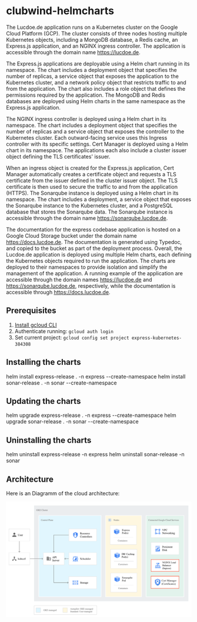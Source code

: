 # clubwind-helmcharts

The Lucdoe.de application runs on a Kubernetes cluster on the Google Cloud Platform (GCP). The cluster consists of three nodes hosting multiple Kubernetes objects, including a MongoDB database, a Redis cache, an Express.js application, and an NGINX ingress controller. The application is accessible through the domain name https://lucdoe.de.

The Express.js applications are deployable using a Helm chart running in its namespace. The chart includes a deployment object that specifies the number of replicas, a service object that exposes the application to the Kubernetes cluster, and a network policy object that restricts traffic to and from the application. The chart also includes a role object that defines the permissions required by the application.
The MongoDB and Redis databases are deployed using Helm charts in the same namespace as the Express.js application.

The NGINX ingress controller is deployed using a Helm chart in its namespace. The chart includes a deployment object that specifies the number of replicas and a service object that exposes the controller to the Kubernetes cluster. Each outward-facing service uses this Ingress controller with its specific settings.
Cert Manager is deployed using a Helm chart in its namespace. The applications each also include a cluster issuer object defining the TLS certificates' issuer.

When an ingress object is created for the Express.js application, Cert Manager automatically creates a certificate object and requests a TLS certificate from the issuer defined in the cluster issuer object. The TLS certificate is then used to secure the traffic to and from the application (HTTPS).
The Sonarqube instance is deployed using a Helm chart in its namespace. The chart includes
a deployment,
a service object that exposes the Sonarqube instance to the Kubernetes cluster, and
a PostgreSQL database that stores the Sonarqube data.
The Sonarqube instance is accessible through the domain name https://sonarqube.lucdoe.de.

The documentation for the express codebase application is hosted on a Google Cloud Storage bucket under the domain name https://docs.lucdoe.de. The documentation is generated using Typedoc, and copied to the bucket as part of the deployment process.
Overall, the Lucdoe.de application is deployed using multiple Helm charts, each defining the Kubernetes objects required to run the application. The charts are deployed to their namespaces to provide isolation and simplify the management of the application. A running example of the application are accessible through the domain names https://lucdoe.de and https://sonarqube.lucdoe.de, respectively, while the documentation is accessible through https://docs.lucdoe.de.

## Prerequisites

1. [Install gcloud CLI](https://cloud.google.com/sdk/docs/install)
2. Authenticate running: `gcloud auth login`
3. Set current project: `gcloud config set project express-kubernetes-384308`

## Installing the charts

helm install express-release . -n express --create-namespace
helm install sonar-release . -n sonar --create-namespace

## Updating the charts

helm upgrade express-release . -n express --create-namespace
helm upgrade sonar-release . -n sonar --create-namespace

## Uninstalling the charts

helm uninstall express-release -n express
helm uninstall sonar-release -n sonar

## Architecture

Here is an Diagramm of the cloud architecture:

![Architecture](https://github.com/lucdoe/clubwind-helmcharts/blob/main/Cloud-Diagram.png?raw=true)
